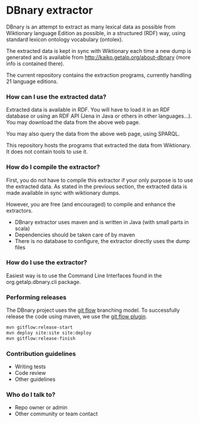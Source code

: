 # DBnary extractor #

DBnary is an attempt to extract as many lexical data as possible from Wiktionary language Edition as possible, in a structured (RDF) way, using standard lexicon ontology vocabulary (ontolex).

The extracted data is kept in sync with Wiktionary each time a new dump is generated and is available from http://kaiko.getalp.org/about-dbnary (more info is contained there).

The current repository contains the extraction programs, currently handling 21 language editions.

### How can I use the extracted data? ###

Extracted data is available in RDF. You will have to load it in an RDF database or using an RDF API (Jena in Java or others in other languages...). You may download the data from the above web page.

You may also query the data from the above web page, using SPARQL.

This repository hosts the programs that extracted the data from Wiktionary. It does not contain tools to use it.

### How do I compile the extractor? ###

First, you do not have to compile this extractor if your only purpose is to use the extracted data. As stated in the previous section, the extracted data is made available in sync with wiktionary dumps.

However, you are free (and encouraged) to compile and enhance the extractors.

* DBnary extractor uses maven and is written in Java (with small parts in scala)
* Dependencies should be taken care of by maven
* There is no database to configure, the extractor directly uses the dump files

### How do I use the extractor? ###

Easiest way is to use the Command Line Interfaces found in the org.getalp.dbnary.cli package.

### Performing releases ###

The DBnary project uses the [git flow](https://nvie.com/posts/a-successful-git-branching-model/) 
branching model. To successfully release the code using maven, we use the 
[git flow plugin](https://github.com/aleksandr-m/gitflow-maven-plugin).
 
```bash
mvn gitflow:release-start 
mvn deploy site:site site:deploy 
mvn gitflow:release-finish 
```


### Contribution guidelines ###


* Writing tests
* Code review
* Other guidelines

### Who do I talk to? ###

* Repo owner or admin
* Other community or team contact